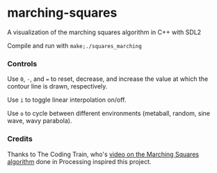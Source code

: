 # marching-squares
A visualization of the marching squares algorithm in C++ with SDL2

Compile and run with ```make;./squares_marching```

### Controls

Use ```0```, ```-```, and ```=``` to reset, decrease, and increase the value at which the contour line is drawn, respectively.

Use ```i``` to toggle linear interpolation on/off.

Use ```o``` to cycle between different environments (metaball, random, sine wave, wavy parabola).

### Credits
Thanks to The Coding Train, who's [video on the Marching Squares algorithm](https://thecodingtrain.com/tracks/coding-in-the-cabana/c5-marching-squares/) done in Processing inspired this project.
